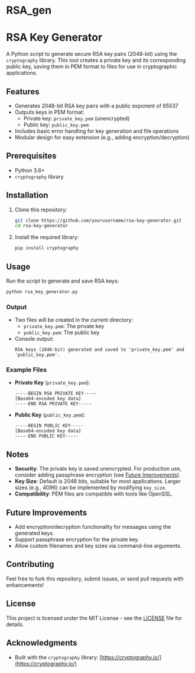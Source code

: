 # RSA_gen

# RSA Key Generator

A Python script to generate secure RSA key pairs (2048-bit) using the `cryptography` library. This tool creates a private key and its corresponding public key, saving them in PEM format to files for use in cryptographic applications.

## Features
- Generates 2048-bit RSA key pairs with a public exponent of 65537
- Outputs keys in PEM format:
  - Private key: `private_key.pem` (unencrypted)
  - Public key: `public_key.pem`
- Includes basic error handling for key generation and file operations
- Modular design for easy extension (e.g., adding encryption/decryption)

## Prerequisites
- Python 3.6+
- `cryptography` library

## Installation
1. Clone this repository:
   ```bash
   git clone https://github.com/yourusername/rsa-key-generator.git
   cd rsa-key-generator
   ```
2. Install the required library:
   ```bash
   pip install cryptography
   ```

## Usage
Run the script to generate and save RSA keys:
```bash
python rsa_key_generator.py
```

### Output
- Two files will be created in the current directory:
  - `private_key.pem`: The private key
  - `public_key.pem`: The public key
- Console output:
  ```
  RSA keys (2048-bit) generated and saved to 'private_key.pem' and 'public_key.pem'.
  ```

### Example Files
- **Private Key** (`private_key.pem`):
  ```
  -----BEGIN RSA PRIVATE KEY-----
  [Base64-encoded key data]
  -----END RSA PRIVATE KEY-----
  ```
- **Public Key** (`public_key.pem`):
  ```
  -----BEGIN PUBLIC KEY-----
  [Base64-encoded key data]
  -----END PUBLIC KEY-----
  ```

## Notes
- **Security**: The private key is saved unencrypted. For production use, consider adding passphrase encryption (see [Future Improvements](#future-improvements)).
- **Key Size**: Default is 2048 bits, suitable for most applications. Larger sizes (e.g., 4096) can be implemented by modifying `key_size`.
- **Compatibility**: PEM files are compatible with tools like OpenSSL.

## Future Improvements
- Add encryption/decryption functionality for messages using the generated keys.
- Support passphrase encryption for the private key.
- Allow custom filenames and key sizes via command-line arguments.

## Contributing
Feel free to fork this repository, submit issues, or send pull requests with enhancements!

## License
This project is licensed under the MIT License - see the [LICENSE](LICENSE) file for details.

## Acknowledgments
- Built with the `cryptography` library: [https://cryptography.io/](https://cryptography.io/)
```
